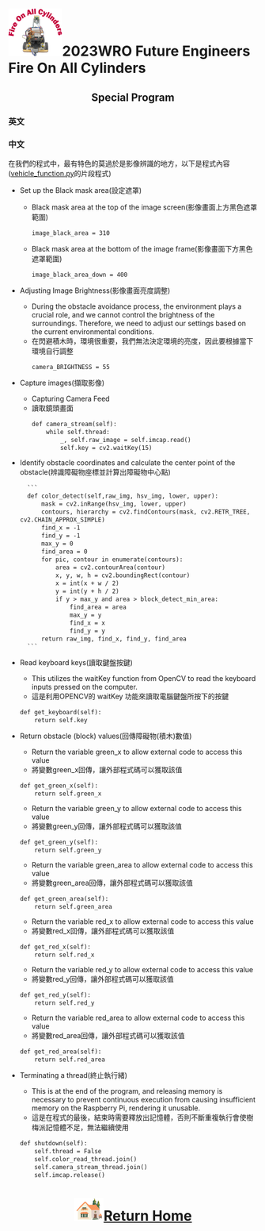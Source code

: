 ![LOGO](../../other/img/logo.png)2023WRO Future Engineers Fire On All Cylinders  
====
## <div align="center">Special Program </div>
### 英文

### 中文
在我們的程式中，最有特色的莫過於是影像辨識的地方，以下是程式內容([vehicle_function.py](https://github.com/kirkhu/WRO2023_Future-Engineers-Fire-On-All-Cylinders/blob/main/src/Programming/Obstacle_Challenge/vehicle_function.py)的片段程式)

- Set up the Black mask area(設定遮罩)
    - Black mask area at the top of the image screen(影像畫面上方黑色遮罩範圍)  
        ```
        image_black_area = 310
        ```
    - Black mask area at the bottom of the image frame(影像畫面下方黑色遮罩範圍)
        ```
        image_black_area_down = 400 
        ```
- Adjusting Image Brightness(影像畫面亮度調整)
    - During the obstacle avoidance process, the environment plays a crucial role, and we cannot control the brightness of the surroundings. Therefore, we need to adjust our settings based on the current environmental conditions.
    - 在閃避積木時，環境很重要，我們無法決定環境的亮度，因此要根據當下環境自行調整  
        ```
        camera_BRIGHTNESS = 55   
        ```

- Capture images(擷取影像)
    - Capturing Camera Feed
    - 讀取鏡頭畫面
        ```
        def camera_stream(self):
            while self.thread:
                _, self.raw_image = self.imcap.read()
                self.key = cv2.waitKey(15)
        ```

- Identify obstacle coordinates and calculate the center point of the obstacle(辨識障礙物座標並計算出障礙物中心點)

        ```
        def color_detect(self,raw_img, hsv_img, lower, upper):
            mask = cv2.inRange(hsv_img, lower, upper)  
            contours, hierarchy = cv2.findContours(mask, cv2.RETR_TREE, cv2.CHAIN_APPROX_SIMPLE)
            find_x = -1
            find_y = -1
            max_y = 0
            find_area = 0
            for pic, contour in enumerate(contours):
                area = cv2.contourArea(contour)
                x, y, w, h = cv2.boundingRect(contour)
                x = int(x + w / 2)
                y = int(y + h / 2)
                if y > max_y and area > block_detect_min_area:
                    find_area = area
                    max_y = y
                    find_x = x
                    find_y = y
            return raw_img, find_x, find_y, find_area
        ```

- Read keyboard keys(讀取鍵盤按鍵)
    - This utilizes the waitKey function from OpenCV to read the keyboard inputs pressed on the computer.
    - 這是利用OPENCV的 waitKey 功能來讀取電腦鍵盤所按下的按鍵
    ```
    def get_keyboard(self):
        return self.key
    ```

- Return obstacle (block) values(回傳障礙物(積木)數值)
    - Return the variable green_x to allow external code to access this value
    - 將變數green_x回傳，讓外部程式碼可以獲取該值
    ```
    def get_green_x(self):
        return self.green_x
    ```
    - Return the variable green_y to allow external code to access this value
    - 將變數green_y回傳，讓外部程式碼可以獲取該值
    ```
    def get_green_y(self):
        return self.green_y
    ```
    - Return the variable green_area to allow external code to access this value
    - 將變數green_area回傳，讓外部程式碼可以獲取該值
    ```
    def get_green_area(self):
        return self.green_area
    ```
    - Return the variable red_x to allow external code to access this value
    - 將變數red_x回傳，讓外部程式碼可以獲取該值
    ```
    def get_red_x(self):
        return self.red_x
    ```
    - Return the variable red_y to allow external code to access this value
    - 將變數red_y回傳，讓外部程式碼可以獲取該值
    ```
    def get_red_y(self):
        return self.red_y
    ```
    - Return the variable red_area to allow external code to access this value
    - 將變數red_area回傳，讓外部程式碼可以獲取該值
    ```
    def get_red_area(self):
        return self.red_area
    ```

- Terminating a thread(終止執行緒)
    - This is at the end of the program, and releasing memory is necessary to prevent continuous execution from causing insufficient memory on the Raspberry Pi, rendering it unusable.
    -  這是在程式的最後，結束時需要釋放出記憶體，否則不斷重複執行會使樹梅派記憶體不足，無法繼續使用

    ```
    def shutdown(self):
        self.thread = False
        self.color_read_thread.join()
        self.camera_stream_thread.join()
        self.imcap.release()
    ```

# <div align="center">![HOME](../../other/img/Home.png)[Return Home](../../)</div>  